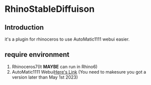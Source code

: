 # RhinoStableDiffuison
## Introduction
it's a plugin for rhinoceros to use AutoMatic1111 webui easier.


## require environment
1. Rhinoceros7(It **MAYBE** can run in Rhino6)
2. AutoMatic1111 Webui[Here's Link](https://github.com/AUTOMATIC1111/stable-diffusion-webui) (You need to makesure you got a version later than May 1st 2023)
